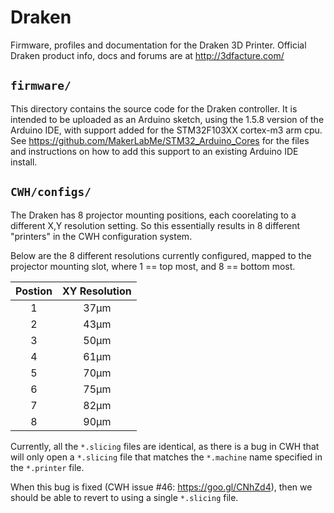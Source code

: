 # Draken
Firmware, profiles and documentation for the Draken 3D Printer.  Official Draken product info, docs and forums are at http://3dfacture.com/

## `firmware/`
This directory contains the source code for the Draken controller.  It is intended to be uploaded as an Arduino sketch, using the 1.5.8 version of the Arduino IDE, with support added for the STM32F103XX cortex-m3 arm cpu.  See https://github.com/MakerLabMe/STM32_Arduino_Cores for the files and instructions on how to add this support to an existing Arduino IDE install.

## `CWH/configs/`
The Draken has 8 projector mounting positions, each coorelating to a different X,Y resolution setting.  So this essentially results in 8 different "printers" in the CWH configuration system.

Below are the 8 different resolutions currently configured, mapped to the projector mounting slot, where 1 == top most, and 8 == bottom most.

|Postion|XY Resolution|
|:-----:|:-----------:|
|1|37µm|
|2|43µm|
|3|50µm|
|4|61µm|
|5|70µm|
|6|75µm|
|7|82µm|
|8|90µm|

Currently, all the `*.slicing` files are identical, as there is a bug in CWH that will only open a `*.slicing` file that matches the `*.machine` name specified in the `*.printer` file.

When this bug is fixed (CWH issue #46: https://goo.gl/CNhZd4), then we should be able to revert to using a single `*.slicing` file.
